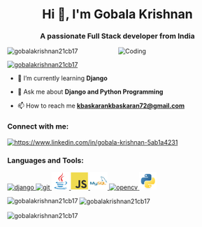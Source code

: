 <!--
**gobalakrishnan21cb17/gobalakrishnan21cb17** is a ✨ _special_ ✨ repository because its `README.md` (this file) appears on your GitHub profile.

Here are some ideas to get you started:

- 🔭 I’m currently working on ...
- 🌱 I’m currently learning ...
- 👯 I’m looking to collaborate on ...
- 🤔 I’m looking for help with ...
- 💬 Ask me about ...
- 📫 How to reach me: ...
- 😄 Pronouns: ...
- ⚡ Fun fact: ...
-->

<h1 align="center">Hi 👋, I'm Gobala Krishnan</h1>

<h3 align="center">A passionate Full Stack developer from India</h3>
<img align="right" alt="Coding" width="250" src="https://raw.githubusercontent.com/TheDudeThatCode/TheDudeThatCode/master/Assets/Developer.gif">

<p align="left"> <img src="https://komarev.com/ghpvc/?username=gobalakrishnan21cb17&label=Profile%20views&color=0e75b6&style=flat" alt="gobalakrishnan21cb17" /> </p>

<p align="left"> <a href="https://github.com/ryo-ma/github-profile-trophy"><img src="https://github-profile-trophy.vercel.app/?username=gobalakrishnan21cb17" alt="gobalakrishnan21cb17" /></a> </p>

- 🌱 I’m currently learning **Django**

- 💬 Ask me about **Django and Python Programming**

- 📫 How to reach me **kbaskarankbaskaran72@gmail.com**

<h3 align="left">Connect with me:</h3>
<p align="left">
<a href="https://linkedin.com/in/https://www.linkedin.com/in/gobala-krishnan-5ab1a4231" target="blank"><img align="center" src="https://raw.githubusercontent.com/rahuldkjain/github-profile-readme-generator/master/src/images/icons/Social/linked-in-alt.svg" alt="https://www.linkedin.com/in/gobala-krishnan-5ab1a4231" height="30" width="40" /></a>
</p>

<h3 align="left">Languages and Tools:</h3>
<p align="left"> <a href="https://www.djangoproject.com/" target="_blank" rel="noreferrer"> <img src="https://cdn.worldvectorlogo.com/logos/django.svg" alt="django" width="40" height="40"/> </a>  <a href="https://git-scm.com/" target="_blank" rel="noreferrer"> <img src="https://www.vectorlogo.zone/logos/git-scm/git-scm-icon.svg" alt="git" width="40" height="40"/> </a> <a href="https://www.java.com" target="_blank" rel="noreferrer"> <img src="https://raw.githubusercontent.com/devicons/devicon/master/icons/java/java-original.svg" alt="java" width="40" height="40"/> </a> <a href="https://developer.mozilla.org/en-US/docs/Web/JavaScript" target="_blank" rel="noreferrer"> <img src="https://raw.githubusercontent.com/devicons/devicon/master/icons/javascript/javascript-original.svg" alt="javascript" width="40" height="40"/> </a> <a href="https://www.mysql.com/" target="_blank" rel="noreferrer"> <img src="https://raw.githubusercontent.com/devicons/devicon/master/icons/mysql/mysql-original-wordmark.svg" alt="mysql" width="40" height="40"/> </a> <a href="https://opencv.org/" target="_blank" rel="noreferrer"> <img src="https://www.vectorlogo.zone/logos/opencv/opencv-icon.svg" alt="opencv" width="40" height="40"/> </a> <a href="https://www.python.org" target="_blank" rel="noreferrer"> <img src="https://raw.githubusercontent.com/devicons/devicon/master/icons/python/python-original.svg" alt="python" width="40" height="40"/> </a> 


</p>

<p><img align="left" src="https://github-readme-stats.vercel.app/api/top-langs?username=gobalakrishnan21cb17&show_icons=true&locale=en&layout=compact" alt="gobalakrishnan21cb17" /></p>

<p>&nbsp;<img align="center" src="https://github-readme-stats.vercel.app/api?username=gobalakrishnan21cb17&show_icons=true&locale=en" alt="gobalakrishnan21cb17" /></p>

<p><img align="center" src="https://github-readme-streak-stats.herokuapp.com/?user=gobalakrishnan21cb17&" alt="gobalakrishnan21cb17" /></p>

